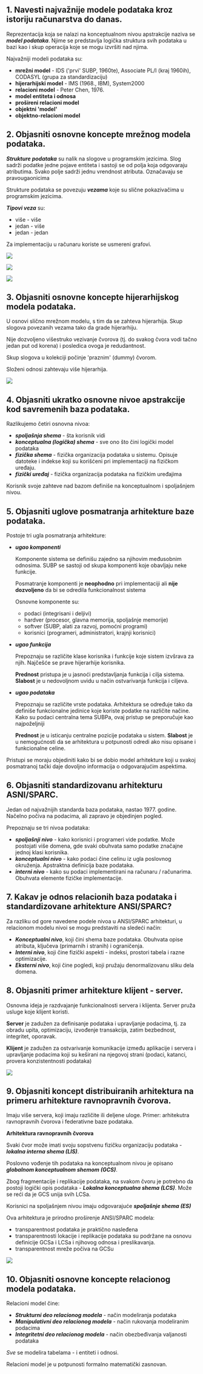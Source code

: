 ## 1. Navesti najvažnije modele podataka kroz istoriju računarstva do danas.

Reprezentacija koja se nalazi na konceptualnom nivou apstrakcije naziva se ***model podataka***.
Njime se predstavlja logička struktura svih podataka u bazi kao i skup operacija koje se mogu izvršiti nad njima.


Najvažniji modeli podataka su:
- **mrežni model** - IDS ('prvi' SUBP, 1960te), Associate PL/I (kraj 1960ih), CODASYL (grupa za standardizaciju)
- **hijerarhijski model** - IMS (1968., IBM), System2000
- **relacioni model** - Peter Chen, 1976.
- **model entiteta i odnosa**
- **prošireni relacioni model**
- **objektni 'model'**
- **objektno-relacioni model**

## 2. Objasniti osnovne koncepte mrežnog modela podataka.

***Strukture podataka*** su nalik na slogove u programskim jezicima. Slog sadrži podatke jedne pojave entiteta i sastoji se od polja koja odgovaraju atributima. Svako polje sadrži jednu vrendnost atributa. Označavaju se pravougaonicima

Strukture podataka se povezuju ***vezama*** koje su slične pokazivačima u programskim jezicima.

***Tipovi veza*** su:
- više - više
- jedan - više
- jedan - jedan

Za implementaciju u računaru koriste se usmereni grafovi.

![](resources/mrezniModel1.png)

![](resources/mrezniModel2.png)

![](resources/mrezniModel3.png)

## 3. Objasniti osnovne koncepte hijerarhijskog modela podataka.

U osnovi slično mrežnom modelu, s tim da se zahteva hijerarhija. Skup slogova povezanih vezama tako da grade hijerarhiju.

Nije dozvoljeno višestruko vezivanje čvorova (tj. do svakog čvora vodi tačno jedan put od korena) i posledica ovoga je redudantnost.

Skup slogova u kolekciji počinje 'praznim' (dummy) čvorom.

Složeni odnosi zahtevaju više hijerarhija.

![](resources/hijerarhijskiModel1.png)

## 4. Objasniti ukratko osnovne nivoe apstrakcije kod savremenih baza podataka.

Razlikujemo četiri osnovna nivoa:
- ***spoljašnja shema*** - šta korisnik vidi
- ***konceptualna (logička) shema*** - sve ono što čini logički model podataka
- ***fizička shema*** - fizička organizacija podataka u sistemu. Opisuje datoteke i indekse koji su korišćeni pri implementaciji na fizičkom uređaju.
- ***fizički uređaj*** - fizička organizacija podataka na fizičkim uređajima

Korisnik svoje zahteve nad bazom definiše na konceptualnom i spoljašnjem nivou.

## 5. Objasniti uglove posmatranja arhitekture baze podataka.

Postoje tri ugla posmatranja arhitekture:
- ***ugao komponenti***

  Komponente sistema se definišu zajedno sa njihovim međusobnim odnosima. SUBP se sastoji od skupa komponenti koje obavljaju neke funkcije.

  Posmatranje komponenti je **neophodno** pri implementaciji ali **nije dozvoljeno** da bi se odredila funkcionalnost sistema

  Osnovne komponente su:
  - podaci (integrisani i deljivi)
  - hardver (procesor, glavna memorija, spoljašnje memorije)
  - softver (SUBP, alati za razvoj, pomoćni programi)
  - korisnici (programeri, administratori, krajnji korisnici)


- ***ugao funkcija***

  Prepoznaju se različite klase korisnika i funkcije koje sistem izvšrava za njih. Najčešće se prave hijerarhije korisnika.

  **Prednost** pristupa je u jasnoći predstavljanja funkcija i cilja sistema. **Slabost** je u nedovoljnom uvidu u način ostvarivanja funkcija i ciljeva.  


- ***ugao podataka***

  Prepoznaju se različite vrste podataka. Arhitektura se određuje tako da definiše funkcionalne jedinice koje koriste podatke na različite načine. Kako su podaci centralna tema SUBPa, ovaj pristup se preporučuje kao najpoželjniji

  **Prednost** je u isticanju centralne pozicije podataka u sistem. **Slabost** je u nemogućnosti da se arhitektura u potpunosti odredi ako nisu opisane i funkcionalne celine.

Pristupi se moraju objediniti kako bi se dobio model arhitekture koji u svakoj posmatranoj tački daje dovoljno informacija o odgovarajućim aspektima.

## 6. Objasniti standardizovanu arhitekturu ASNI/SPARC.

Jedan od najvažnijih standarda baza podataka, nastao 1977. godine. Načelno počiva na podacima, ali zapravo je objedinjen pogled.

Prepoznaju se tri nivoa podataka:
- ***spoljašnji nivo*** - kako korisnici i programeri vide podatke. Može postojati više domena, gde svaki obuhvata samo podatke značajne jednoj klasi korisnika.
- ***konceptualni nivo*** - kako podaci čine celinu iz ugla poslovnog okruženja. Apstraktna definicija baze podataka.
- ***interni nivo*** - kako su podaci implementirani na računaru / računarima. Obuhvata elemente fizičke implementacije.


## 7. Kakav je odnos relacionih baza podataka i standardizovane arhitekture ANSI/SPARC?

Za razliku od gore navedene podele nivoa u ANSI/SPARC arhitekturi, u relacionom modelu nivoi se mogu predstaviti na sledeći način:

- ***Konceptualni nivo***, koji čini shema baze podataka. Obuhvata opise atributa, ključeva (primarnih i stranih) i ograničenja.
- ***Interni nivo***, koji čine fizički aspekti - indeksi, prostori tabela i razne optimizacije.
- ***Eksterni nivo***, koji čine pogledi, koji pružaju denormalizovanu sliku dela domena.

## 8. Objasniti primer arhitekture klijent - server.

Osnovna ideja je razdvajanje funkcionalnosti servera i klijenta. Server pruža usluge koje klijent koristi.

**Server** je zadužen za definisanje podataka i upravljanje podacima, tj. za obradu upita, optimizaciju, izvođenje transakcija, zatim bezbednost, integritet, oporavak.

**Klijent** je zadužen za ostvarivanje komunikacije između aplikacije i servera i upravljanje podacima koji su keširani na njegovoj strani (podaci, katanci, provera konzistentnosti podataka)

![](resources/klijentServer.png)

## 9. Objasniti koncept distribuiranih arhitektura na primeru arhitekture ravnopravnih čvorova.

Imaju više servera, koji imaju različite ili deljene uloge. Primer: arhitekutra ravnopravnih čvorova i federativne baze podataka.

**Arhitektura ravnopravnih čvorova**


Svaki čvor može imati svoju sopstvenu fizičku organizaciju podataka - ***lokalna interna shema (LIS)***.

Poslovno vođenje tih podataka na konceptualnom nivou je opisano ***globalnom konceptualnom shemom (GCS)***.

Zbog fragmentacije i replikacije podataka, na svakom čvoru je potrebno da postoji logički opis podataka - ***Lokalna konceptualna shema (LCS)***. Može se reći da je GCS unija svih LCSa.

Korisnici na spoljašnjem nivou imaju odgovarajuće ***spoljašnje shema (ES)***

Ova arhitektura je prirodno proširenje ANSI/SPARC modela:
- transparentnost podataka je praktično nasleđena
- transparentnosti lokacije i replikacije podataka su podržane na osnovu definicije GCSa i LCSa i njihovog odnosa i preslikavanja.
- transparentnost mreže počiva na GCSu

![](resources/ravnopravniCvorovi.png)

## 10. Objasniti osnovne koncepte relacionog modela podataka.

Relacioni model čine:
- ***Strukturni deo relacionog modela*** - način modeliranja podataka
- ***Manipulativni deo relacionog modela*** - način rukovanja modeliranim podacima
- ***Integritetni deo relacionog modela*** - način obezbeđivanja valjanosti podataka

*Sve* se modelira tabelama - i entiteti i odnosi.

Relacioni model je u potpunosti formalno matematički zasnovan.
